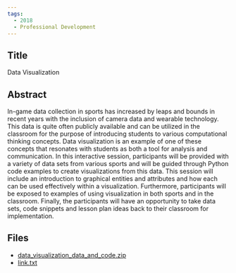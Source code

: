 ```yaml
---
tags:
  - 2018
  - Professional Development
---
```

    
## Title

Data Visualization

## Abstract

In-game data collection in sports has increased by leaps and bounds in recent years with the inclusion of camera data and wearable technology. This data is quite often publicly available and can be utilized in the classroom for the purpose of introducing students to various computational thinking concepts. Data visualization is an example of one of these concepts that resonates with students as both a tool for analysis and communication. In this interactive session, participants will be provided with a variety of data sets from various sports and will be guided through Python code examples to create visualizations from this data. This session will include an introduction to graphical entities and attributes and how each can be used effectively within a visualization. Furthermore, participants will be exposed to examples of using visualization in both sports and in the classroom. Finally, the participants will have an opportunity to take data sets, code snippets and lesson plan ideas back to their classroom for implementation.

## Files

- [data_visualization_data_and_code.zip](https://www.russellgordon.ca/acse/cemc-cse-resources/resources/2018/Luigi_Sorbara/data_visualization_data_and_code.zip)
- [link.txt](https://www.russellgordon.ca/acse/cemc-cse-resources/resources/2018/Luigi_Sorbara/link.txt)
